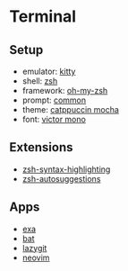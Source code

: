 # Terminal

## Setup
 - emulator: [kitty](https://github.com/kovidgoyal/kitty)
 - shell: [zsh](https://github.com/zsh-users/zsh)
 - framework: [oh-my-zsh](https://github.com/ohmyzsh/ohmyzsh)
 - prompt: [common](https://github.com/jackharrisonsherlock/common)
 - theme: [catppuccin mocha](https://github.com/catppuccin/kitty)
 - font: [victor mono](https://github.com/rubjo/victor-mono)

## Extensions
 - [zsh-syntax-highlighting](https://github.com/zsh-users/zsh-syntax-highlighting)
 - [zsh-autosuggestions](https://github.com/zsh-users/zsh-autosuggestions)

## Apps
 - [exa](https://github.com/ogham/exa)
 - [bat](https://github.com/sharkdp/bat)
 - [lazygit](https://github.com/jesseduffield/lazygit)
 - [neovim](https://github.com/neovim/neovim)

